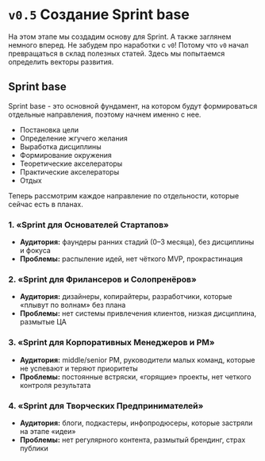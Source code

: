 # `v0.5` Создание Sprint base
На этом этапе мы создадим основу для Sprint. А также заглянем немного вперед. Не забудем про наработки с `v0`! Потому что `v0` начал превращаться в склад полезных статей. Здесь мы попытаемся определить векторы развития.

## Sprint base
Sprint base - это основной фундамент, на котором будут формироваться отдельные направления, поэтому начнем именно с нее.
- Постановка цели
- Определение жгучего желания
- Выработка дисциплины
- Формирование окружения
- Теоретические акселераторы
- Практические акселераторы
- Отдых 

Теперь рассмотрим каждое направление по отдельности, которые сейчас есть в планах.

### 1. «Sprint для Основателей Стартапов»

* **Аудитория:** фаундеры ранних стадий (0–3 месяца), без дисциплины и фокуса
* **Проблемы:** распыление идей, нет чёткого MVP, прокрастинация

### 2. «Sprint для Фрилансеров и Солопренёров»

* **Аудитория:** дизайнеры, копирайтеры, разработчики, которые «плывут по волнам» без плана
* **Проблемы:** нет системы привлечения клиентов, низкая дисциплина, размытые ЦА

### 3. «Sprint для Корпоративных Менеджеров и PM»

* **Аудитория:** middle/senior PM, руководители малых команд, которые не успевают и теряют приоритеты
* **Проблемы:** постоянные встряски, «горящие» проекты, нет четкого контроля результата

### 4. «Sprint для Творческих Предпринимателей»

* **Аудитория:** блоги, подкастеры, инфопродюсеры, которые застряли на этапе «идеи»
* **Проблемы:** нет регулярного контента, размытый брендинг, страх публики